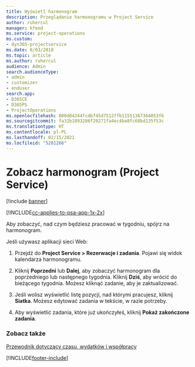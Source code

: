 ```yaml
---
title: Wyświetl harmonogram
description: Przeglądanie harmonogramu w Project Service
author: ruhercul
manager: kfend
ms.service: project-operations
ms.custom:
- dyn365-projectservice
ms.date: 8/03/2018
ms.topic: article
ms.author: ruhercul
audience: Admin
search.audienceType:
- admin
- customizer
- enduser
search.app:
- D365CE
- D365PS
- ProjectOperations
ms.openlocfilehash: 800d04244fcdb745d7512ffb11551367364053f6
ms.sourcegitcommit: fa32b1893286f20271fa4ec4be8fc68bd135f53c
ms.translationtype: HT
ms.contentlocale: pl-PL
ms.lasthandoff: 02/15/2021
ms.locfileid: "5281266"
---
```

# <a name="view-your-schedule-project-service"></a>Zobacz harmonogram (Project Service)

[!include [banner](../includes/psa-now-project-operations.md)]

[!INCLUDE[cc-applies-to-psa-app-1x-2x](../includes/cc-applies-to-psa-app-1x-2x.md)]

Aby zobaczyć, nad czym będziesz pracować w tygodniu, spójrz na harmonogram.  
  
 Jeśli używasz aplikacji sieci Web:  
  
1.  Przejdź do **Project Service > Rezerwacje i zadania**. Pojawi się widok kalendarza harmonogramu.  
  
2.  Kliknij **Poprzedni** lub **Dalej**, aby zobaczyć harmonogram dla poprzedniego lub następnego tygodnia. Kliknij **Dziś**, aby wrócić do bieżącego tygodnia. Możesz kliknąć zadanie, aby je zaktualizować.  
  
3.  Jeśli wolisz wyświetlić listę pozycji, nad którymi pracujesz, kliknij **Siatka**. Możesz edytować zadania w tekście, w razie potrzeby.  
  
4.  Aby wyświetlić zadania, które już ukończyłeś, kliknij **Pokaż zakończone zadania**.  
  
### <a name="see-also"></a>Zobacz także  
 [Przewodnik dotyczący czasu, wydatków i współpracy](../psa/time-expense-collaboration-guide.md)


[!INCLUDE[footer-include](../includes/footer-banner.md)]